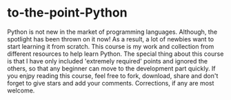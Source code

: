 # to-the-point-Python
Python is not new in the market of programming languages. Although, the spotlight has been thrown on it now!
As a result, a lot of newbies want to start learning it from scratch.
This course is my work and collection from different resources to help learn Python.
The special thing about this course is that I have only included 'extremely required' points and ignored the others, so that any beginner can move to the development part quickly.
If you enjpy reading this course, feel free to fork, download, share and don't forget to give stars and add your comments.
Corrections, if any are most welcome. 
